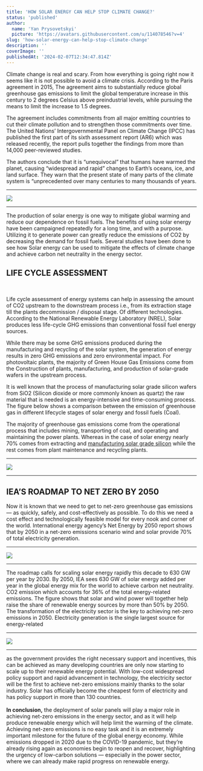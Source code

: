 ```yaml
---
title: 'HOW SOLAR ENERGY CAN HELP STOP CLIMATE CHANGE?'
status: 'published'
author:
  name: 'Yan Prysovetskyi'
  picture: 'https://avatars.githubusercontent.com/u/114078546?v=4'
slug: 'how-solar-energy-can-help-stop-climate-change'
description: ''
coverImage: ''
publishedAt: '2024-02-07T12:34:47.814Z'
---
```


Climate change is real and scary. From how everything is going right now it seems like it is not possible to avoid a climate crisis. According to the Paris agreement in 2015, The agreement aims to substantially reduce global greenhouse gas emissions to limit the global temperature increase in this century to 2 degrees Celsius above preindustrial levels, while pursuing the means to limit the increase to 1.5 degrees.

The agreement includes commitments from all major emitting countries to cut their climate pollution and to strengthen those commitments over time. The United Nations’ Intergovernmental Panel on Climate Change (IPCC) has published the first part of its sixth assessment report (AR6) which was released recently, the report pulls together the findings from more than 14,000 peer-reviewed studies.

The authors conclude that it is “unequivocal” that humans have warmed the planet, causing “widespread and rapid” changes to Earth’s oceans, ice, and land surface. They warn that the present state of many parts of the climate system is “unprecedented over many centuries to many thousands of years.

---

![](https://ae-solar.com/wp-content/uploads/2021/09/01-1024x341.jpg)

---

The production of solar energy is one way to mitigate global warming and reduce our dependence on fossil fuels. The benefits of using solar energy have been campaigned repeatedly for a long time, and with a purpose. Utilizing it to generate power can greatly reduce the emissions of CO2 by decreasing the demand for fossil fuels. Several studies have been done to see how Solar energy can be used to mitigate the effects of climate change and achieve carbon net neutrality in the energy sector.

## **LIFE CYCLE ASSESSMENT**

 

Life cycle assessment of energy systems can help in assessing the amount of CO2 upstream to the downstream process i.e., from its extraction stage till the plants decommission / disposal stage. Of different technologies. According to the National Renewable Energy Laboratory (NREL), Solar produces less life-cycle GHG emissions than conventional fossil fuel energy sources.

While there may be some GHG emissions produced during the manufacturing and recycling of the solar system, the generation of energy results in zero GHG emissions and zero environmental impact. For photovoltaic plants, the majority of Green House Gas Emissions come from the Construction of plants, manufacturing, and production of solar-grade wafers in the upstream process.

It is well known that the process of manufacturing solar grade silicon wafers from SiO2 (Silicon dioxide or more commonly known as quartz) the raw material that is needed is an energy-intensive and time-consuming process. The figure below shows a comparison between the emission of greenhouse gas in different lifecycle stages of solar energy and fossil fuels (Coal).

The majority of greenhouse gas emissions come from the operational process that includes mining, transporting of coal, and operating and maintaining the power plants. Whereas in the case of solar energy nearly 70% comes from extracting and [manufacturing solar grade silicon](https://ae-solar.com/) while the rest comes from plant maintenance and recycling plants.

---

![](https://ae-solar.com/wp-content/uploads/2021/09/02-1024x542.png)

---

## **IEA’S ROADMAP TO NET ZERO BY 2050**

Now it is known that we need to get to net-zero greenhouse gas emissions — as quickly, safely, and cost-effectively as possible. To do this we need a cost effect and technologically feasible model for every nook and corner of the world. International energy agency’s Net Energy by 2050 report shows that by 2050 in a net-zero emissions scenario wind and solar provide 70% of total electricity generation.

---

![](https://ae-solar.com/wp-content/uploads/2021/09/03-1-1024x620.png)

---

The roadmap calls for scaling solar energy rapidly this decade to 630 GW per year by 2030. By 2050, IEA sees 630 GW of solar energy added per year in the global energy mix for the world to achieve carbon net neutrality. CO2 emission which accounts for 36% of the total energy-related emissions. The figure shows that solar and wind power will together help raise the share of renewable energy sources by more than 50% by 2050. The transformation of the electricity sector is the key to achieving net-zero emissions in 2050. Electricity generation is the single largest source for energy-related

---

![](https://ae-solar.com/wp-content/uploads/2021/09/04.png)

---

as the government provides the right necessary support and incentives, this can be achieved as many developing countries are only now starting to scale up to their renewable energy potential. With low-cost widespread policy support and rapid advancement in technology, the electricity sector will be the first to achieve net-zero emissions mainly thanks to the solar industry. Solar has officially become the cheapest form of electricity and has policy support in more than 130 countries.\
\
**In conclusion,** the deployment of solar panels will play a major role in achieving net-zero emissions in the energy sector, and as it will help produce renewable energy which will help limit the warming of the climate. Achieving net-zero emissions is no easy task and it is an extremely important milestone for the future of the global energy economy. While emissions dropped in 2020 due to the COVID-19 pandemic, but they’re already rising again as economies begin to reopen and recover, highlighting the urgency of low-carbon solutions — especially in the power sector, where we can already make rapid progress on renewable energy.
